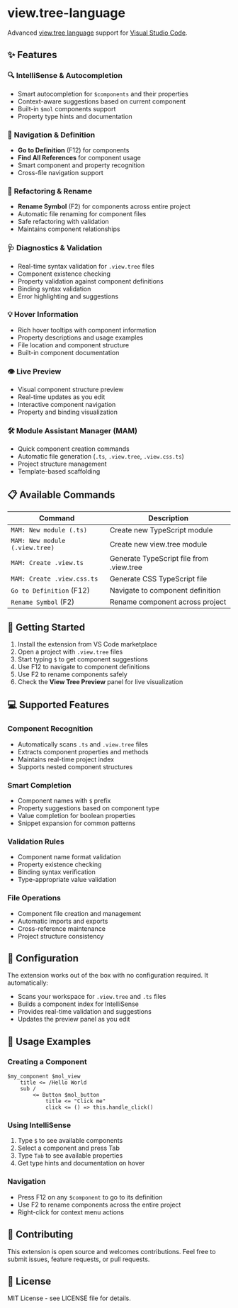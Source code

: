 # view.tree-language

Advanced [view.tree language](https://github.com/hyoo-ru/mam_mol/blob/master/view/readme.md#viewtree) support for [Visual Studio Code](https://code.visualstudio.com).

## ✨ Features

### 🔍 **IntelliSense & Autocompletion**
- Smart autocompletion for `$components` and their properties
- Context-aware suggestions based on current component
- Built-in `$mol` components support
- Property type hints and documentation

### 🎯 **Navigation & Definition**
- **Go to Definition** (F12) for components
- **Find All References** for component usage
- Smart component and property recognition
- Cross-file navigation support

### 🔧 **Refactoring & Rename**
- **Rename Symbol** (F2) for components across entire project
- Automatic file renaming for component files
- Safe refactoring with validation
- Maintains component relationships

### 🩺 **Diagnostics & Validation**
- Real-time syntax validation for `.view.tree` files
- Component existence checking
- Property validation against component definitions
- Binding syntax validation
- Error highlighting and suggestions

### 💡 **Hover Information**
- Rich hover tooltips with component information
- Property descriptions and usage examples
- File location and component structure
- Built-in component documentation

### 👁️ **Live Preview**
- Visual component structure preview
- Real-time updates as you edit
- Interactive component navigation
- Property and binding visualization

### 🛠️ **Module Assistant Manager (MAM)**
- Quick component creation commands
- Automatic file generation (`.ts`, `.view.tree`, `.view.css.ts`)
- Project structure management
- Template-based scaffolding

## 📋 Available Commands

| Command | Description |
|---------|-------------|
| `MAM: New module (.ts)` | Create new TypeScript module |
| `MAM: New module (.view.tree)` | Create new view.tree module |
| `MAM: Create .view.ts` | Generate TypeScript file from .view.tree |
| `MAM: Create .view.css.ts` | Generate CSS TypeScript file |
| `Go to Definition` (F12) | Navigate to component definition |
| `Rename Symbol` (F2) | Rename component across project |

## 🚀 Getting Started

1. Install the extension from VS Code marketplace
2. Open a project with `.view.tree` files
3. Start typing `$` to get component suggestions
4. Use F12 to navigate to component definitions
5. Use F2 to rename components safely
6. Check the **View Tree Preview** panel for live visualization

## 💻 Supported Features

### Component Recognition
- Automatically scans `.ts` and `.view.tree` files
- Extracts component properties and methods
- Maintains real-time project index
- Supports nested component structures

### Smart Completion
- Component names with `$` prefix
- Property suggestions based on component type
- Value completion for boolean properties
- Snippet expansion for common patterns

### Validation Rules
- Component name format validation
- Property existence checking
- Binding syntax verification
- Type-appropriate value validation

### File Operations
- Component file creation and management
- Automatic imports and exports
- Cross-reference maintenance
- Project structure consistency

## 🔧 Configuration

The extension works out of the box with no configuration required. It automatically:
- Scans your workspace for `.view.tree` and `.ts` files
- Builds a component index for IntelliSense
- Provides real-time validation and suggestions
- Updates the preview panel as you edit

## 📖 Usage Examples

### Creating a Component
```tree
$my_component $mol_view
	title <= /Hello World
	sub /
		<= Button $mol_button
			title <= "Click me"
			click <= () => this.handle_click()
```

### Using IntelliSense
1. Type `$` to see available components
2. Select a component and press Tab
3. Type `Tab` to see available properties
4. Get type hints and documentation on hover

### Navigation
- Press F12 on any `$component` to go to its definition
- Use F2 to rename components across the entire project
- Right-click for context menu actions

## 🤝 Contributing

This extension is open source and welcomes contributions. Feel free to submit issues, feature requests, or pull requests.

## 📄 License

MIT License - see LICENSE file for details.
